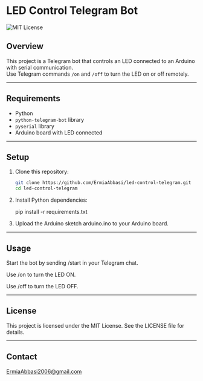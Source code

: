 # LED Control Telegram Bot

![MIT License](https://img.shields.io/badge/License-MIT-green.svg)

## Overview

This project is a Telegram bot that controls an LED connected to an Arduino with serial communication.  
Use Telegram commands `/on` and `/off` to turn the LED on or off remotely.

---

## Requirements

- Python
- `python-telegram-bot` library  
- `pyserial` library  
- Arduino board with LED connected  

---

## Setup

1. Clone this repository:

   ```bash
   git clone https://github.com/ErmiaAbbasi/led-control-telegram.git
   cd led-control-telegram

2. Install Python dependencies:

    pip install -r requirements.txt

3. Upload the Arduino sketch arduino.ino to your Arduino board.

---

## Usage

Start the bot by sending /start in your Telegram chat.

Use /on to turn the LED ON.

Use /off to turn the LED OFF.

---

## License

This project is licensed under the MIT License. See the LICENSE file for details.

---

## Contact

ErmiaAbbasi2006@gmail.com
